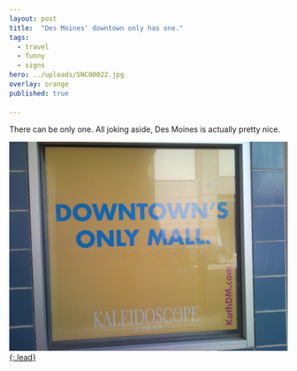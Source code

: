 ```yaml
---
layout: post
title:  "Des Moines' downtown only has one."
tags:
  - travel
  - funny
  - signs
hero: ../uploads/SNC00022.jpg
overlay: orange
published: true

---
```


There can be only one. All joking aside, Des Moines is actually pretty nice.

[![the sign says it all](../uploads/SNC00022.jpg){:.lead}](../uploads/SNC00022.jpg)